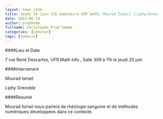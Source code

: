 ```yaml
---
layout: news_item
title: Jeudi 20 juin 11h Seminaire EDP &#58; Mourad Ismail (Liphy/Grenoble) sur la Rhéologie Sanguine
date: 2013-06-19
author: prudhomm
fullname: Christophe Prud'homme
categories: [seminar]
tags: [cemosis]
---
```


####Lieu et Date


7 rue René Descartes, UFR Math Info , Salle 309 à 11h le jeudi 20 juin


####Intervenant


Mourad Ismail 

Liphy Grenoble


####Résumé


Mourad Ismail nous parlera de rhéologie sanguine et de méthodes numériques  développées dans ce contexte.